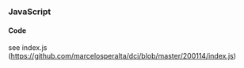 ### JavaScript

#### Code

see index.js (https://github.com/marcelosperalta/dci/blob/master/200114/index.js)
